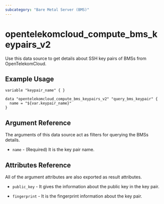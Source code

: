 ```yaml
---
subcategory: "Bare Metal Server (BMS)"
---
```


# opentelekomcloud_compute_bms_keypairs_v2

Use this data source to get details about SSH key pairs of BMSs from OpenTelekomCloud.

## Example Usage

```hcl
variable "keypair_name" { }

data "opentelekomcloud_compute_bms_keypairs_v2" "query_bms_keypair" {
  name = "${var.keypair_name}"
}
```

## Argument Reference

The arguments of this data source act as filters for querying the BMSs details.

* `name` - (Required) It is the key pair name.

## Attributes Reference

All of the argument attributes are also exported as result attributes.

* `public_key` - It gives the information about the public key in the key pair.

* `fingerprint` - It is the fingerprint information about the key pair.
